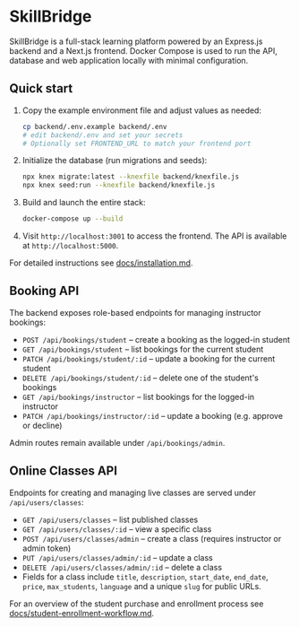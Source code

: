 # SkillBridge

SkillBridge is a full-stack learning platform powered by an Express.js backend and a Next.js frontend. Docker Compose is used to run the API, database and web application locally with minimal configuration.

## Quick start

1. Copy the example environment file and adjust values as needed:

   ```bash
   cp backend/.env.example backend/.env
   # edit backend/.env and set your secrets
   # Optionally set FRONTEND_URL to match your frontend port
   ```

2. Initialize the database (run migrations and seeds):

   ```bash
   npx knex migrate:latest --knexfile backend/knexfile.js
   npx knex seed:run --knexfile backend/knexfile.js
   ```

3. Build and launch the entire stack:

   ```bash
   docker-compose up --build
   ```

4. Visit `http://localhost:3001` to access the frontend. The API is available at `http://localhost:5000`.

For detailed instructions see [docs/installation.md](docs/installation.md).

## Booking API

The backend exposes role-based endpoints for managing instructor bookings:

- `POST /api/bookings/student` – create a booking as the logged-in student
- `GET /api/bookings/student` – list bookings for the current student
- `PATCH /api/bookings/student/:id` – update a booking for the current student
- `DELETE /api/bookings/student/:id` – delete one of the student's bookings
- `GET /api/bookings/instructor` – list bookings for the logged-in instructor
- `PATCH /api/bookings/instructor/:id` – update a booking (e.g. approve or decline)

Admin routes remain available under `/api/bookings/admin`.

## Online Classes API

Endpoints for creating and managing live classes are served under `/api/users/classes`:

- `GET /api/users/classes` – list published classes
- `GET /api/users/classes/:id` – view a specific class
- `POST /api/users/classes/admin` – create a class (requires instructor or admin token)
- `PUT /api/users/classes/admin/:id` – update a class
- `DELETE /api/users/classes/admin/:id` – delete a class
- Fields for a class include `title`, `description`, `start_date`, `end_date`, `price`, `max_students`, `language` and a unique `slug` for public URLs.

For an overview of the student purchase and enrollment process see [docs/student-enrollment-workflow.md](docs/student-enrollment-workflow.md).
